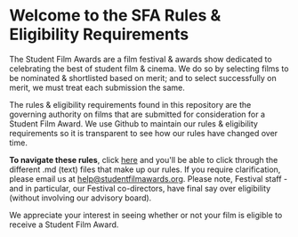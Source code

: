 # Welcome to the SFA Rules & Eligibility Requirements
The Student Film Awards are a film festival & awards show dedicated to celebrating the best of student film & cinema. We do so by selecting films to be nominated & shortlisted based on merit; and to select successfully on merit, we must treat each submission the same.

The rules & eligibility requirements found in this repository are the governing authority on films that are submitted for consideration for a Student Film Award. We use Github to maintain our rules & eligibility requirements so it is transparent to see how our rules have changed over time.

**To navigate these rules**, click [here](https://github.com/Student-Film-Awards/rules-and-regulations) and you'll be able to click through the different .md (text) files that make up our rules. If you require clarification, please email us at help@studentfilmawards.org. Please note, Festival staff - and in particular, our Festival co-directors, have final say over eligibility (without involving our advisory board).

We appreciate your interest in seeing whether or not your film is eligible to receive a Student Film Award.

